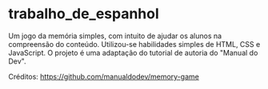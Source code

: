 ﻿# trabalho_de_espanhol

 Um jogo da memória simples, com intuito de ajudar os alunos na compreensão do conteúdo. Utilizou-se habilidades simples de HTML, CSS e JavaScript. 
 O projeto é uma adaptação do tutorial de autoria do "Manual do Dev".

 Créditos: https://github.com/manualdodev/memory-game
